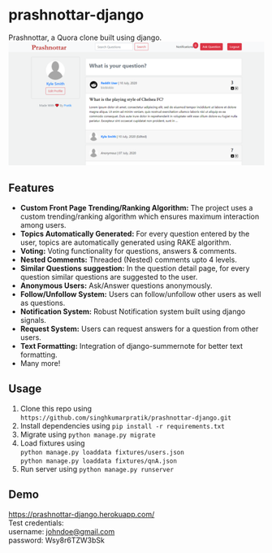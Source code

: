 # prashnottar-django
Prashnottar, a Quora clone built using django.
![Home](/screenshots/home.png?raw=true)


## Features
* **Custom Front Page Trending/Ranking Algorithm:** The project uses a custom trending/ranking algorithm which ensures maximum interaction among users.
* **Topics Automatically Generated:** For every question entered by the user, topics are automatically generated using RAKE algorithm.
* **Voting:** Voting functionality for questions, answers & comments.
* **Nested Comments:** Threaded (Nested) comments upto 4 levels.
* **Similar Questions suggestion:** In the question detail page, for every question similar questions are suggested to the user.
* **Anonymous Users:** Ask/Answer questions anonymously.
* **Follow/Unfollow System:** Users can follow/unfollow other users as well as questions.
* **Notification System:** Robust Notification system built using django signals.
* **Request System:** Users can request answers for a question from other users.
* **Text Formatting:** Integration of django-summernote for better text formatting.
* Many more!

## Usage
1. Clone this repo using `https://github.com/singhkumarpratik/prashnottar-django.git`
2. Install dependencies using `pip install -r requirements.txt`
3. Migrate using `python manage.py migrate`
4. Load fixtures using <br/>
`python manage.py loaddata fixtures/users.json` <br/>
`python manage.py loaddata fixtures/qnA.json` <br/>
5. Run server using `python manage.py runserver`

## Demo
https://prashnottar-django.herokuapp.com/ <br/>
Test credentials: <br/>
username: johndoe@gmail.com <br/>
password: Wsy8r6TZW3bSk
